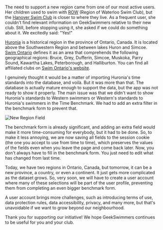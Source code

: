 The need to support a new region came from one of our most active users. Her 
children used to swim with [ROW](https://www.rowswimming.ca) (Region
of Waterloo Swim Club), but the [Hanover Swim Club](https://www.hanoverswimclub.ca)
is closer to where they live. As a frequent user, she couldn't find relevant
information on GeekSwimmers relative to their new club. Still, before stopping 
using it, she asked if we could do something about it. We excitedly said: "Yes!"

[Huronia](https://en.wikipedia.org/wiki/Huronia_(region)) is a historical
region in the province of Ontario, Canada. It is located above the Southwestern
Region and between lakes Huron and Simcoe. [Swim Ontario](https://www.swimontario.com)
defines it as an area that comprehends the following geographical regions: 
Bruce, Grey, Dufferin, Simcoe, Muskoka, Parry Sound, Kawartha Lakes, 
Peterborough, and Halliburton. You can find all affiliated clubs on 
[Swim Ontario's website](https://www.swimontario.com/clubs/find-a-club/).

I genuinely thought it would be a matter of importing Huronia's time standards
into the database, and voilà. But it was more than that. The database is 
actually mature enough to support the data, but the app was not ready to show
it properly. The main issue was that we didn't want to show Huronia's standards
to Western swimmers or Western's standards to Huronia's swimmers in the Time 
Benchmark. We had to add an extra filter in the benchmark form to prevent that.

![New Region Field](/static/images/content/welcome-huronia-region-new-field.png)

The benchmark form is already significant, and adding an extra field would make
it more time-consuming for everybody, but it had to be done. So, to make it
less annoying, we are now saving all fields to the session cookie (the one you
accept to use from time to time), which preserves the values of the fields even
when you leave the page and come back later. Now, you don't always have to fill
in the benchmark form. You just need to edit what has changed from last time.

Today, we have two regions in Ontario, Canada, but tomorrow, it can be a new 
province, a country, or even a continent. It just gets more complicated as the
dataset grows. So, very soon, we will have to create a user account where many
of these selections will be part of the user profile, preventing them from
completing an even bigger benchmark form.

A user account brings more challenges, such as introducing terms of use, data
protection rules, data accessibility, privacy, and many more, but that's 
unavoidable if we want to grow beyond our neighbourhood.

Thank you for supporting our initiative! We hope GeekSwimmers continues to be
useful for you and your club.